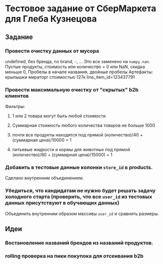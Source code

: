 # Тестовое задание от СберМаркета для Глеба Кузнецова

## Задание

### Провести очистку данных от мусора
undefined, без бренда, no brand, -, ... Это все заменено на `numpy.nan`.
Пустые продукты, стоимость или количество = 0 или NaN, скидка меньше 0,
Пробелы в начале названия, двойные пробелы
Артефакты: крылышки мираторг стоимостью 127к line_item_id=123437791	

### Провести максимальную очистку от "скрытых" b2b клиентов
Фильтры:
1) 1 или 2 товара могут быть любой стоимости

2) Суммарная стоимость любого количества товаров не больше 1000

3) почти все продукты находятся под прямой (количество)/40 + (суммарная цена)/10000 = 1

4) питьевые жидкости и кормы для животных под прямой (количество)/80 + (суммарная цена)/15000) = 1

### Добавить в тестовые данные колонки `store_id` в products.

Сделано внутренним объединением.

### Убедиться, что кандидатам не нужно будет решать задачу холодного старта (проверить, что все `user_id` из тестовых данных присутствуют в обучающих данных)

Объединить внутренним образом массивы `user_id` и сравнить размеры.

## Идеи

### Востановление названий брендов из названий продуктов.

### rolling проверка на пики покупока для отсеивания b2b

